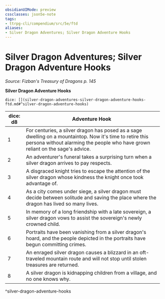 ```yaml
---
obsidianUIMode: preview
cssclasses: json5e-note
tags:
- ttrpg-cli/compendium/src/5e/ftd
aliases:
- Silver Dragon Adventures; Silver Dragon Adventure Hooks
---
```

# Silver Dragon Adventures; Silver Dragon Adventure Hooks
*Source: Fizban's Treasury of Dragons p. 145* 

**Silver Dragon Adventure Hooks**

`dice: [](silver-dragon-adventures-silver-dragon-adventure-hooks-ftd.md#^silver-dragon-adventure-hooks)`

| dice: d8 | Adventure Hook |
|----------|----------------|
| 1 | For centuries, a silver dragon has posed as a sage dwelling on a mountaintop. Now it's time to retire this persona without alarming the people who have grown reliant on the sage's advice. |
| 2 | An adventurer's funeral takes a surprising turn when a silver dragon arrives to pay respects. |
| 3 | A disgraced knight tries to escape the attention of the silver dragon whose kindness the knight once took advantage of. |
| 4 | As a city comes under siege, a silver dragon must decide between solitude and saving the place where the dragon has lived so many lives. |
| 5 | In memory of a long friendship with a late sovereign, a silver dragon vows to assist the sovereign's newly crowned child. |
| 6 | Portraits have been vanishing from a silver dragon's hoard, and the people depicted in the portraits have begun committing crimes. |
| 7 | An enraged silver dragon causes a blizzard in an oft-traveled mountain route and will not stop until stolen treasures are returned. |
| 8 | A silver dragon is kidnapping children from a village, and no one knows why. |
^silver-dragon-adventure-hooks